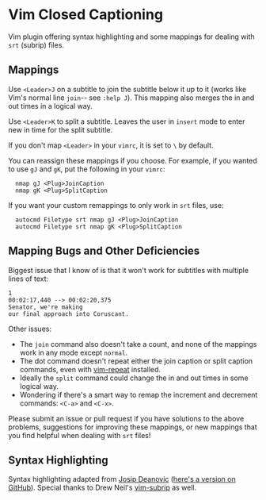 # Vim Closed Captioning

Vim plugin offering syntax highlighting and some mappings for dealing with `srt` (subrip) files. 

## Mappings

Use `<Leader>J` on a subtitle to join the subtitle below it up to it (works like Vim's normal line `join`-- see `:help J`). This mapping also merges the in and out times in a logical way. 

Use `<Leader>K` to split a subtitle. Leaves the user in `insert` mode to enter new in time for the split subtitle.

If you don't map `<Leader>` in your `vimrc`, it is set to `\` by default. 

You can reassign these mappings if you choose. For example, if you wanted to use `gJ` and `gK`, put the following in your `vimrc`:

```vim
  nmap gJ <Plug>JoinCaption
  nmap gK <Plug>SplitCaption
```

If you want your custom remappings to only work in `srt` files, use: 

```vim
  autocmd Filetype srt nmap gJ <Plug>JoinCaption
  autocmd Filetype srt nmap gK <Plug>SplitCaption
```

## Mapping Bugs and Other Deficiencies 

Biggest issue that I know of is that it won't work for subtitles with multiple lines of text:

```
1
00:02:17,440 --> 00:02:20,375
Senator, we're making
our final approach into Coruscant.
```

Other issues:

- The `join` command also doesn't take a count, and none of the mappings work in any mode except `normal`. 
- The dot command doesn't repeat either the join caption or split caption commands, even with [vim-repeat](https://github.com/tpope/vim-repeat) installed.
- Ideally the `split` command could change the in and out times in some logical way. 
- Wondering if there's a smart way to remap the increment and decrement commands: `<C-a>` and `<C-x>`.


Please submit an issue or pull request if you have solutions to the above problems, suggestions for improving these mappings, or new mappings that you find helpful when dealing with `srt` files! 

## Syntax Highlighting

Syntax highlighting adapted from [Josip Deanovic](http://www.linuxpages.org/srt.vim_en.php) ([here's a version on GitHub](https://github.com/narkisr/.vim/blob/master/syntax/srt.vim)). Special thanks to Drew Neil's [vim-subrip](https://github.com/nelstrom/vim-subrip) as well. 
